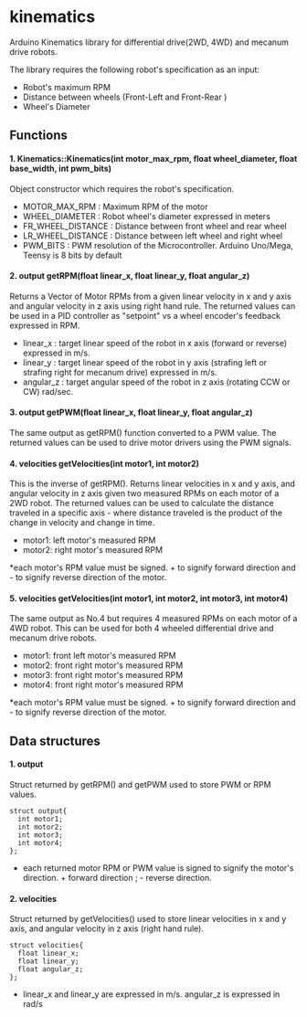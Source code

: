 # kinematics
Arduino Kinematics library for differential drive(2WD, 4WD) and mecanum drive robots.

The library requires the following robot's specification as an input:

  - Robot's maximum RPM
  - Distance between wheels (Front-Left and Front-Rear )
  - Wheel's Diameter

## Functions

#### 1. Kinematics::Kinematics(int motor_max_rpm, float wheel_diameter, float base_width, int pwm_bits)
Object constructor which requires the robot's specification.
  - MOTOR_MAX_RPM : Maximum RPM of the motor
  - WHEEL_DIAMETER : Robot wheel's diameter expressed in meters
  - FR_WHEEL_DISTANCE : Distance between front wheel and rear wheel
  - LR_WHEEL_DISTANCE : Distance between left wheel and right wheel
  - PWM_BITS : PWM resolution of the Microcontroller. Arduino Uno/Mega, Teensy is 8 bits by default

#### 2.  output getRPM(float linear_x, float linear_y, float angular_z)
Returns a Vector of Motor RPMs from a given linear velocity in x and y axis and angular velocity in z axis using right hand rule. The returned values can be used in a PID controller as "setpoint" vs a wheel encoder's feedback expressed in RPM.
  - linear_x : target linear speed of the robot in x axis (forward or reverse) expressed in m/s.
  - linear_y : target linear speed of the robot in y axis (strafing left or strafing right for mecanum drive) expressed in m/s.
  - angular_z : target angular speed of the robot in z axis (rotating CCW or CW) rad/sec.

#### 3. output getPWM(float linear_x, float linear_y, float angular_z)
The same output as getRPM() function converted to a PWM value. The returned values can be used to drive motor drivers using the PWM signals.

#### 4. velocities getVelocities(int motor1, int motor2)
This is the inverse of getRPM(). Returns linear velocities in x and y axis, and angular velocity in z axis given two measured RPMs on each motor of a 2WD robot. The returned values can be used to calculate the distance traveled in a specific axis - where distance traveled is the product of the change in velocity and change in time.
  - motor1: left motor's measured RPM
  - motor2: right motor's measured RPM

*each motor's RPM value must be signed. + to signify forward direction and - to signify reverse direction of the motor.

#### 5. velocities getVelocities(int motor1, int motor2, int motor3, int motor4)
The same output as No.4 but requires 4 measured RPMs on each motor of a 4WD robot. This can be used for both 4 wheeled differential drive and mecanum drive robots.
  - motor1: front left motor's measured RPM
  - motor2: front right motor's measured RPM
  - motor3: front right motor's measured RPM
  - motor4: front right motor's measured RPM

*each motor's RPM value must be signed. + to signify forward direction and - to signify reverse direction of the motor.

## Data structures
#### 1. output
  Struct returned by getRPM() and getPWM used to store PWM or RPM values.
  ```
  struct output{
    int motor1;
    int motor2;
    int motor3;
    int motor4;
  };
  ```
* each returned motor RPM or PWM value is signed to signify the motor's direction. + forward direction ; - reverse direction.  

#### 2. velocities
  Struct returned by getVelocities() used to store linear velocities in x and y axis, and angular velocity in z axis (right hand rule).
  ```
  struct velocities{
    float linear_x;
    float linear_y;
    float angular_z;
  };
  ```
  * linear_x and linear_y are expressed in m/s. angular_z is expressed in rad/s
